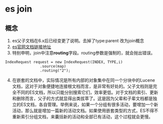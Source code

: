 # es join
## 概念

1. es父子文档在6.x后已经变更了说明。去掉了type:parent  改为join概念
2. [es官网文档链接地址](https://www.elastic.co/guide/en/elasticsearch/reference/6.3/parent-join.html)
3. 特别申明，join中注意**routing**字段。routing参数是强制的，就会抛出错误。
```
IndexRequest request = new IndexRequest(INDEX, TYPE,i)
                .source(map)
                .routing("2");
```
4. 在嵌套的文档中，实际情况是所有内部的对象集中在同一个分块中的Lucene文档，这对于对象便捷地连接根文档而言，是非常有好处的。父子文档则是完全不同的ES文档，所以只能分别搜索它们，效率更低。对于文档的索引、更新和删除而言，父子的方式就显得出类拔萃了。这是因为父辈和子辈文档都是独立的ES文档，各自管理。举例来说，如果一个分组有很多活动，要增加一个新活动，那么就是增加一篇新的活动文档。如果使用嵌套类型的方式，ES不得不重新索引分组文档，来囊括新的活动和全部已有活动，这个过程就会更慢。